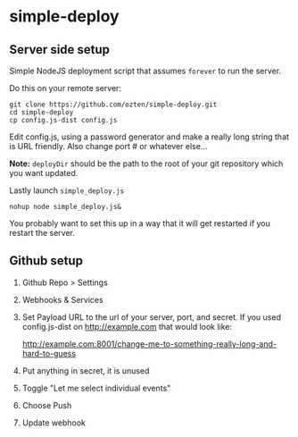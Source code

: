 # simple-deploy

## Server side setup
Simple NodeJS deployment script that assumes `forever` to run the server.

Do this on your remote server:

    git clone https://github.com/ozten/simple-deploy.git
    cd simple-deploy
    cp config.js-dist config.js

Edit config.js, using a password generator and make a really long string that is URL friendly. Also change port # or whatever else...

**Note:** `deployDir` should be the path to the root of your git repository which you want updated.

Lastly launch `simple_deploy.js`

    nohup node simple_deploy.js&

You probably want to set this up in a way that it will get restarted if you restart the server.

## Github setup

1) Github Repo > Settings

2) Webhooks & Services

3) Set Payload URL to the url of your server, port, and secret. If you used config.js-dist on http://example.com that would look like:

    http://example.com:8001/change-me-to-something-really-long-and-hard-to-guess

4) Put anything in secret, it is unused

5) Toggle "Let me select individual events"

6) Choose Push

7) Update webhook
